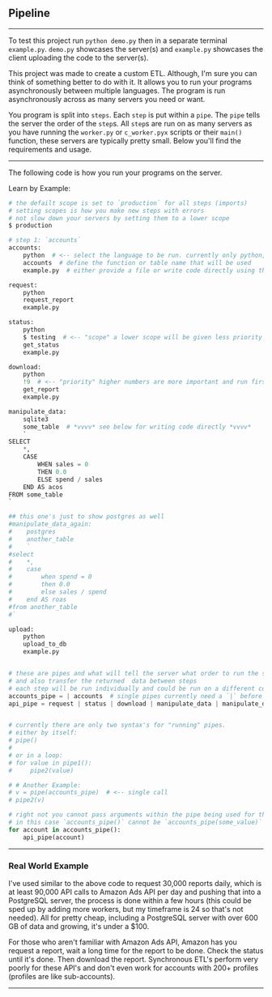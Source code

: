 ## Pipeline

---

To test this project run `python demo.py`
then in a separate terminal `example.py`.
`demo.py` showcases the server(s) 
and `example.py` showcases the client uploading the code to the server(s).

This project was made to create a custom ETL.
Although, I'm sure you can think of something better 
to do with it.
It allows you to run your programs asynchronously between multiple languages. 
The program is run asynchronously across as 
many servers you need or want.

You program is split into `steps`.
Each `step` is put within a `pipe`.
The `pipe` tells the server the order of the `step`s.
All `step`s are run on as many servers as you have 
running the `worker.py` or `c_worker.pyx` scripts or their `main()` function,
these servers are typically pretty small.
Below you'll find the requirements and usage.

---

The following code is how you run your programs on the server.

Learn by Example:
```python
# the defailt scope is set to `production` for all steps (imports)
# setting scopes is how you make new steps with errors
# not slow down your servers by setting them to a lower scope
$ production

# step 1: `accounts`
accounts:
    python  # <-- select the language to be run. currently only python, sqlite3 and postgres are available
    accounts  # define the function or table name that will be used
    example.py  # either provide a file or write code directly using the "`" char (see below example)

request:
    python
    request_report
    example.py

status:
    python
    $ testing  # <-- "scope" a lower scope will be given less priority over higher scopes. See PIPE_WORKER_SCOPES in `.env` file
    get_status
    example.py

download:
    python
    !9  # <-- "priority" higher numbers are more important and run first within their scope.
    get_report
    example.py

manipulate_data:
    sqlite3
    some_table  # *vvvv* see below for writing code directly *vvvv*
    `
SELECT
    *,
    CASE
        WHEN sales = 0
        THEN 0.0
        ELSE spend / sales
    END AS acos
FROM some_table
`

## this one's just to show postgres as well
#manipulate_data_again:
#    postgres
#    another_table
#    `
#select
#    *,
#    case
#        when spend = 0
#        then 0.0
#        else sales / spend
#    end AS roas
#from another_table
#`

upload:
    python
    upload_to_db
    example.py


# these are pipes and what will tell the server what order to run the steps
# and also transfer the returned  data between steps
# each step will be run individually and could be run on a different computer each time
accounts_pipe = | accounts  # single pipes currently need a `|` before or behind the value
api_pipe = request | status | download | manipulate_data | manipulate_data_again | upload


# currently there are only two syntax's for "running" pipes.
# either by itself:
# pipe()
#
# or in a loop:
# for value in pipe1():
#     pipe2(value)

# # Another Example:
# v = pipe(accounts_pipe)  # <-- single call
# pipe2(v)

# right not you cannot pass arguments within the pipe being used for the for loop.
# in this case `accounts_pipe()` cannot be `accounts_pipe(some_value)`
for account in accounts_pipe():
    api_pipe(account)
```

---

### Real World Example

I've used similar to the above code to request 30,000 reports
daily, which is at least 90,000 API calls to Amazon Ads API 
per day
and pushing that into a PostgreSQL server, 
the process is done within a few hours (this could be sped up by adding more workers, but my timeframe is 24 so that's not needed).
All for pretty cheap, 
including a PostgreSQL server with over 600 GB of data
and growing,
it's under a $100.

For those who aren't familiar with Amazon Ads API, Amazon has you request a report, 
wait a long time for the report to be done.
Check the status until it's done.
Then download the report. 
Synchronous ETL's perform very poorly for these API's 
and don't even work for accounts with 200+ profiles (profiles are like sub-accounts).


---





